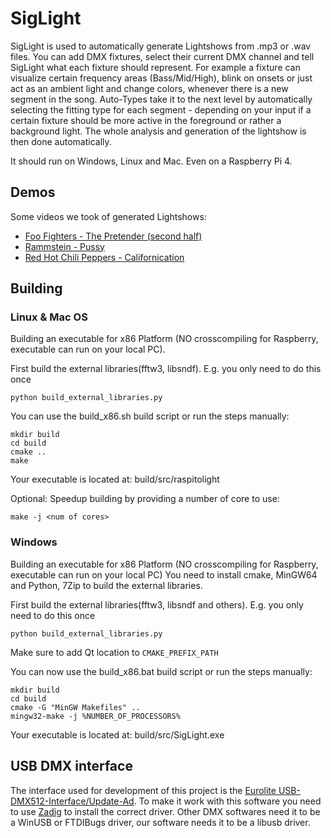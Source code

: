 # SigLight
SigLight is used to automatically generate Lightshows from .mp3 or .wav files. You can add DMX fixtures, select their current DMX channel and tell SigLight what each fixture should represent. For example a fixture can visualize certain frequency areas (Bass/Mid/High), blink on onsets or just act as an ambient light and change colors, whenever there is a new segment in the song. Auto-Types take it to the next level by automatically selecting the fitting type for each segment - depending on your input if a certain fixture should be more active in the foreground or rather a background light. The whole analysis and generation of the lightshow is then done automatically.

It should run on Windows, Linux and Mac. Even on a Raspberry Pi 4.

## Demos
Some videos we took of generated Lightshows:

 - [Foo Fighters - The Pretender (second half)](https://www.youtube.com/watch?v=HQ3oEwyQBOY)
 - [Rammstein - Pussy](https://www.youtube.com/watch?v=BE-hXpBuePE)
 - [Red Hot Chili Peppers - Californication](https://www.youtube.com/watch?v=vu3IhwIEHVQ)

## Building

### Linux & Mac OS
Building an executable for x86 Platform (NO crosscompiling for Raspberry, executable can run on your local PC).

First build the external libraries(fftw3, libsndf). E.g. you only need to do this once
```shell
python build_external_libraries.py
```

You can use the build_x86.sh build script or run the steps manually:
```shell
mkdir build
cd build
cmake ..
make
```
Your executable is located at: build/src/raspitolight

Optional: Speedup building by providing a number of core to use:
```shell
make -j <num of cores>
```
### Windows
Building an executable for x86 Platform (NO crosscompiling for Raspberry, executable can run on your local PC)
You need to install cmake, MinGW64 and Python, 7Zip to build the external libraries.

First build the external libraries(fftw3, libsndf and others). E.g. you only need to do this once
```shell
python build_external_libraries.py
```

Make sure to add Qt location to `CMAKE_PREFIX_PATH`

You can now use the build_x86.bat build script or run the steps manually:
```shell
mkdir build
cd build
cmake -G "MinGW Makefiles" ..
mingw32-make -j %NUMBER_OF_PROCESSORS%
```
Your executable is located at: build/src/SigLight.exe

## USB DMX interface
The interface used for development of this project is the [Eurolite USB-DMX512-Interface/Update-Ad](https://www.thomann.de/de/eurolite_usb_dmx512_interface_update_ad.htm). To make it work with this software you need to use [Zadig](https://zadig.akeo.ie/) to install the correct driver. Other DMX softwares need it to be a WinUSB or FTDIBugs driver, our software needs it to be a libusb driver.

